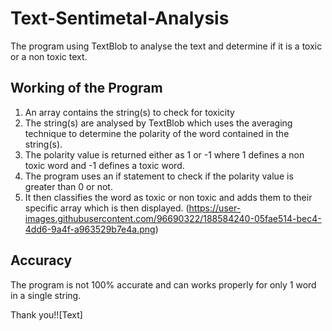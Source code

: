 # Text-Sentimetal-Analysis
The program using TextBlob to analyse the text and determine if it is a toxic or a non toxic text. 

## Working of the Program
1. An array contains the string(s) to check for toxicity 
2. The string(s) are analysed by TextBlob which uses the averaging technique to determine the polarity of the word contained in the string(s).
3. The polarity value is returned either as 1 or -1 where 1 defines a non toxic word and -1 defines a toxic word.
4. The program uses an if statement to check if the polarity value is greater than 0 or not.
5. It then classifies the word as toxic or non toxic and adds them to their specific array which is then displayed.
(https://user-images.githubusercontent.com/96690322/188584240-05fae514-bec4-4dd6-9a4f-a963529b7e4a.png)

## Accuracy
The program is not 100% accurate and can works properly for only 1 word in a single string.

Thank you!![Text]
